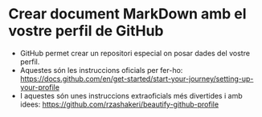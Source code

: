 # Crear document MarkDown amb el vostre perfil de GitHub

* GitHub permet crear un repositori especial on posar dades del vostre perfil.
* Aquestes són les instruccions oficials per fer-ho: https://docs.github.com/en/get-started/start-your-journey/setting-up-your-profile
* I aquestes són unes instruccions extraoficials més divertides i amb idees: https://github.com/rzashakeri/beautify-github-profile
